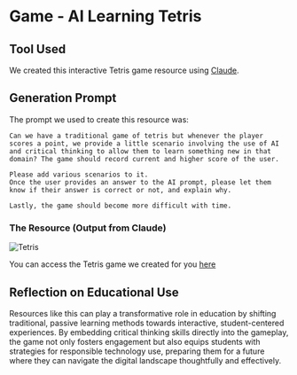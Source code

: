 # Game - AI Learning Tetris

## Tool Used
We created this interactive Tetris game resource using [Claude](https://www.anthropic.com/index/claude). 

## Generation Prompt
The prompt we used to create this resource was:

```
Can we have a traditional game of tetris but whenever the player scores a point, we provide a little scenario involving the use of AI and critical thinking to allow them to learn something new in that domain? The game should record current and higher score of the user.

Please add various scenarios to it. 
Once the user provides an answer to the AI prompt, please let them know if their answer is correct or not, and explain why. 

Lastly, the game should become more difficult with time.
```


### The Resource (Output from Claude)

![Tetris](resources/tetris.png)

You can access the Tetris game we created for you [here](https://claude.site/artifacts/a1ecda2d-2089-43fe-8ee9-2daf6c9a2d20)

## Reflection on Educational Use
Resources like this can play a transformative role in education by shifting traditional, passive learning methods towards interactive, student-centered experiences. By embedding critical thinking skills directly into the gameplay, the game not only fosters engagement but also equips students with strategies for responsible technology use, preparing them for a future where they can navigate the digital landscape thoughtfully and effectively.
